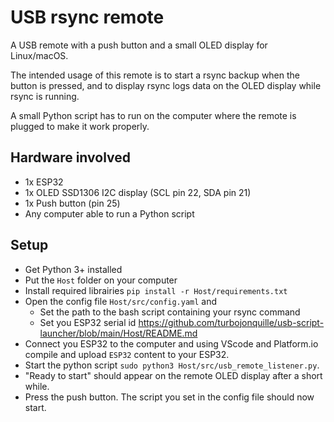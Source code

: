 # USB rsync remote

A USB remote with a push button and a small OLED display for Linux/macOS.

The intended usage of this remote is to start a rsync backup when the button is pressed, and to display rsync logs data on the OLED display while rsync is running.

A small Python script has to run on the computer where the remote is plugged to make it work properly. 

## Hardware involved

- 1x ESP32
- 1x OLED SSD1306 I2C display (SCL pin 22, SDA pin 21)
- 1x Push button (pin 25)
- Any computer able to run a Python script

## Setup

- Get Python 3+ installed
- Put the `Host` folder on your computer
- Install required librairies `pip install -r Host/requirements.txt`
- Open the config file `Host/src/config.yaml` and 
  - Set the path to the bash script containing your rsync command
  - Set you ESP32 serial id https://github.com/turbojonquille/usb-script-launcher/blob/main/Host/README.md
- Connect you ESP32 to the computer and using VScode and Platform.io compile and upload `ESP32` content to your ESP32.
- Start the python script `sudo python3 Host/src/usb_remote_listener.py`.
- "Ready to start" should appear on the remote OLED display after a short while.
- Press the push button. The script you set in the config file should now start.

